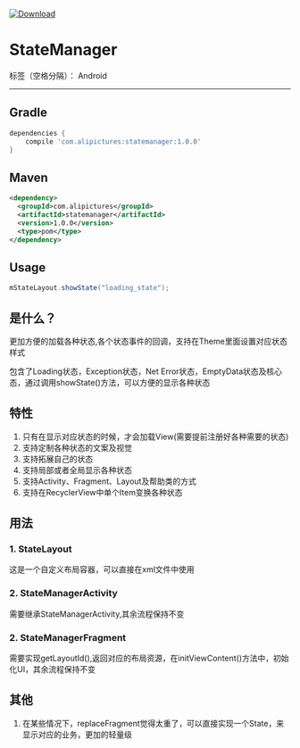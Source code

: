 [ ![Download](https://api.bintray.com/packages/tinyfish/maven/statemanager/images/download.svg) ](https://bintray.com/tinyfish/maven/statemanager/_latestVersion)

# StateManager

标签（空格分隔）： Android

---

## Gradle
```groovy
dependencies {
    compile 'com.alipictures:statemanager:1.0.0'
}
```
## Maven
```xml
<dependency>
  <groupId>com.alipictures</groupId>
  <artifactId>statemanager</artifactId>
  <version>1.0.0</version>
  <type>pom</type>
</dependency>
```
## Usage
```java
mStateLayout.showState("loading_state");
```



## 是什么？

更加方便的加载各种状态,各个状态事件的回调，支持在Theme里面设置对应状态样式

包含了Loading状态，Exception状态，Net Error状态，EmptyData状态及核心态，通过调用showState()方法，可以方便的显示各种状态

## 特性

1. 只有在显示对应状态的时候，才会加载View(需要提前注册好各种需要的状态)
2. 支持定制各种状态的文案及视觉
3. 支持拓展自己的状态
4. 支持局部或者全局显示各种状态
5. 支持Activity、Fragment、Layout及帮助类的方式
6. 支持在RecyclerView中单个Item变换各种状态

## 用法

### 1. StateLayout

这是一个自定义布局容器，可以直接在xml文件中使用

### 2. StateManagerActivity

需要继承StateManagerActivity,其余流程保持不变

### 2. StateManagerFragment

需要实现getLayoutId(),返回对应的布局资源，在initViewContent()方法中，初始化UI，其余流程保持不变


## 其他

1. 在某些情况下，replaceFragment觉得太重了，可以直接实现一个State，来显示对应的业务，更加的轻量级





